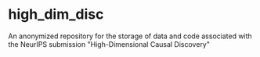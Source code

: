 # high_dim_disc
An anonymized repository for the storage of data and code associated with the NeurIPS submission "High-Dimensional Causal Discovery"
